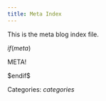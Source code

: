 ```yaml
---
title: Meta Index
---
```

This is the meta blog index file.

$if(meta)$
<p>META!</p>
$endif$

Categories: $categories$
